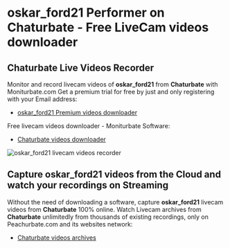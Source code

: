 # oskar_ford21 Performer on Chaturbate - Free LiveCam videos downloader

## Chaturbate Live Videos Recorder

Monitor and record livecam videos of **oskar_ford21** from **Chaturbate** with Moniturbate.com
Get a premium trial for free by just and only registering with your Email address:
* [oskar_ford21 Premium videos downloader](https://moniturbate.com/request-demo-licence-key.html)

Free livecam videos downloader - Moniturbate Software:
* [Chaturbate videos downloader](https://moniturbate.com/moniturbate-download-software.html)

![oskar_ford21 livecam videos recorder](https://peachurnet.com/templates/moniturbate-software.png)


## Capture oskar_ford21 videos from the Cloud and watch your recordings on Streaming

Without the need of downloading a software, capture **oskar_ford21** livecam videos from **Chaturbate** 100% online.
Watch Livecam archives from **Chaturbate** unlimitedly from thousands of existing recordings, only on Peachurbate.com and its websites network:
* [Chaturbate videos archives](https://peachurnet.com/)